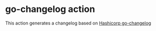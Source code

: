 # go-changelog action

This action generates a changelog based on [Hashicorp go-changelog](https://github.com/hashicorp/go-changelog)
